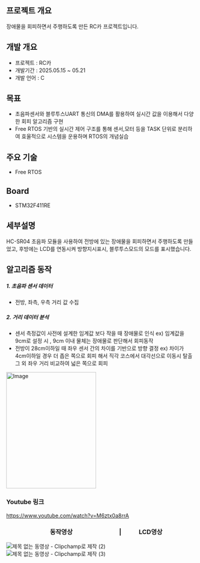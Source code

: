 ## 프로젝트 개요
장애물을 회피하면서 주행하도록 만든 RC카 프로젝트입니다.


## 개발 개요
- 프로젝트 : RC카
- 개발기간 : 2025.05.15 ~ 05.21
- 개발 언어 : C


## 목표
- 초음파센서와 블루투스UART 통신의 DMA를 활용하여 실시간 값을 이용해서 
  다양한 회피 알고리즘 구현
- Free RTOS 기반의 실시간 제어 구조를 통해 센서,모터 등을 TASK 단위로 분리하여
  효울적으로 시스템을 운용하며 RTOS의 개념실습

## 주요 기술
- Free RTOS

## Board
- STM32F411RE

## 세부설명
HC-SR04 초음파 모듈을 사용하여 전방에 있는 장애물을 회피하면서 주행하도록 만들었고, 
후방에는 LCD를 연동시켜 방향지시표시, 블루투스모드의 모드를 표시했습니다.
 
## 알고리즘 동작
##### 1. 초음파 센서 데이터 
  - 전방, 좌측, 우측 거리 값 수집
##### 2. 거리 데이터 분석 
  - 센서 측정값이 사전에 설계한 임계값 보다 작을 때 장애물로 인식
ex) 임계값을 9cm로 설정 시 , 9cm 이내 물체는 장애물로 판단해서 회피동작
  - 전방이 28cm이하일 때 좌우 센서 간의 차이를 기반으로 방향 결정
ex) 차이가 4cm이하일 경우 더 좁은 쪽으로 회피 해서 직각 코스에서 대각선으로 이동시 탈출
그 외 좌우 거리 비교하여 넓은 쪽으로 회피

<img width="239" height="310" alt="Image" src="https://github.com/user-attachments/assets/f8529b95-534c-4d95-a262-d12308d266f8" />


### Youtube 링크
https://www.youtube.com/watch?v=M6ztx0a8rrA


### &nbsp;&nbsp; &nbsp; &nbsp; &nbsp; &nbsp; &nbsp; &nbsp; &nbsp;&nbsp;&nbsp;&nbsp;&nbsp;&nbsp;&nbsp;&nbsp;&nbsp;&nbsp;&nbsp;&nbsp;&nbsp;&nbsp;&nbsp;동작영상   &nbsp;&nbsp;&nbsp; &nbsp;&nbsp;&nbsp;&nbsp;&nbsp;&nbsp;&nbsp;&nbsp;&nbsp;&nbsp;&nbsp;&nbsp;   &nbsp; &nbsp; &nbsp; &nbsp; &nbsp; &nbsp; &nbsp;    | &nbsp;&nbsp;&nbsp;&nbsp;&nbsp;&nbsp;&nbsp;&nbsp;&nbsp;&nbsp;&nbsp;LCD영상

![제목 없는 동영상 - Clipchamp로 제작 (2)](https://github.com/user-attachments/assets/8b5268bf-f44d-4a94-9d2a-56a41e47fb00)![제목 없는 동영상 - Clipchamp로 제작 (3)](https://github.com/user-attachments/assets/c1e7d3a2-ba81-48b7-acfb-f3bf966ee5b0)


